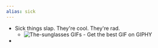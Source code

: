 ```yaml
---
alias: sick
---
```


- Sick things slap. They're cool. They're rad.
	- ![The-sunglasses GIFs - Get the best GIF on GIPHY](https://media0.giphy.com/media/KXY5lB8yOarLy/200w.gif?cid=6c09b9525s87ljy6aa55qsr1ki8krkg2vogyi4jymzcxzuja&ep=v1_gifs_search&rid=200w.gif&ct=g)
-